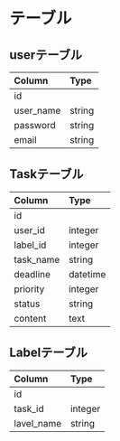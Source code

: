 # テーブル
## userテーブル<br>
|Column|Type|
|:---|:---|
|id||
|user_name|string|
|password|string|
|email|string|

## Taskテーブル<br>
|Column|Type|
|:---|:---|
|id||
|user_id|integer|
|label_id|integer|
|task_name|string|
|deadline|datetime|
|priority|integer|
|status|string|
|content|text|

## Labelテーブル<br>
|Column|Type|
|:---|:---|
|id||
|task_id|integer|
|lavel_name|string|
